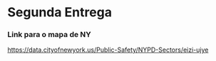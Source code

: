 # Segunda Entrega

### Link para o mapa de NY
https://data.cityofnewyork.us/Public-Safety/NYPD-Sectors/eizi-ujye

